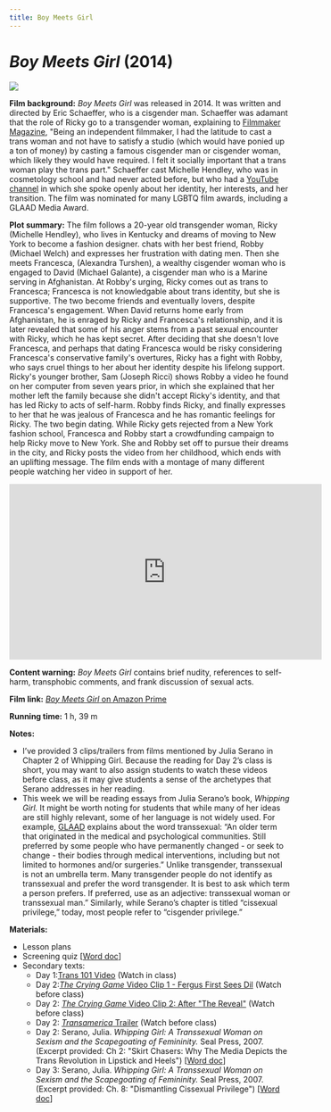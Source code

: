 ```yaml
---
title: Boy Meets Girl
---
```

# *Boy Meets Girl* (2014)

<a href="https://img.24reel.com/cdn/medium/movie/b5864377-2cc0-4ab2-897f-fc269959b534.jpg">
<img src="https://img.24reel.com/cdn/medium/movie/b5864377-2cc0-4ab2-897f-fc269959b534.jpg" class="poster">
</a>

**Film background:** *Boy Meets Girl* was released in 2014. It was written and directed by Eric Schaeffer, who is a cisgender man. Schaeffer was adamant that the role of Ricky go to a transgender woman, explaining to [Filmmaker Magazine](https://filmmakermagazine.com/92758-five-questions-for-boy-meets-girl-director-eric-schaeffer/#.YEfs411Ki6o), "Being an independent filmmaker, I had the latitude to cast a trans woman and not have to satisfy a studio (which would have ponied up a ton of money) by casting a famous cisgender man or cisgender woman, which likely they would have required. I felt it socially important that a trans woman play the trans part." Schaeffer cast Michelle Hendley, who was in cosmetology school and had never acted before, but who had a [YouTube channel](https://www.youtube.com/c/ChelleHendley/videos) in which she spoke openly about her identity, her interests, and her transition. The film was nominated for many LGBTQ film awards, including a GLAAD Media Award.

**Plot summary:** The film follows a 20-year old transgender woman, Ricky (Michelle Hendley), who lives in Kentucky and dreams of moving to New York to become a fashion designer. chats with her best friend, Robby (Michael Welch) and expresses her frustration with dating men. Then she meets Francesca, (Alexandra Turshen), a wealthy cisgender woman who is engaged to David (Michael Galante), a cisgender man who is a Marine serving in Afghanistan. At Robby's urging, Ricky comes out as trans to Francesca; Francesca is not knowledgable about trans identity, but she is supportive. The two become friends and eventually lovers, despite Francesca's engagement. When David returns home early from Afghanistan, he is enraged by Ricky and Francesca's relationship, and it is later revealed that some of his anger stems from a past sexual encounter with Ricky, which he has kept secret. After deciding that she doesn't love Francesca, and perhaps that dating Francesca would be risky considering Francesca's conservative family's overtures, Ricky has a fight with Robby, who says cruel things to her about her identity despite his lifelong support. Ricky's younger brother, Sam (Joseph Ricci) shows Robby a video he found on her computer from seven years prior, in which she explained that her mother left the family because she didn't accept Ricky's identity, and that has led Ricky to acts of self-harm. Robby finds Ricky, and finally expresses to her that he was jealous of Francesca and he has romantic feelings for Ricky. The two begin dating. While Ricky gets rejected from a New York fashion school, Francesca and Robby start a crowdfunding campaign to help Ricky move to New York. She and Robby set off to pursue their dreams in the city, and Ricky posts the video from her childhood, which ends with an uplifting message. The film ends with a montage of many different people watching her video in support of her.

<div class="video-container">
<iframe width="560" height="315" src="https://www.youtube.com/embed/IdfjFo5uc4Y" frameborder="0" allow="accelerometer; autoplay; clipboard-write; encrypted-media; gyroscope; picture-in-picture" allowfullscreen></iframe>
</div>

**Content warning:** *Boy Meets Girl* contains brief nudity, references to self-harm, transphobic comments, and frank discussion of sexual acts.

**Film link:** [*Boy Meets Girl* on Amazon Prime](https://www.amazon.com/Boy-Meets-Girl-Michael-Welch/dp/B087M6FKY1/ref=tmm_aiv_swatch_0?_encoding=UTF8&qid=&sr=)

**Running time:** 1 h, 39 m

**Notes:**
* I’ve provided 3 clips/trailers from films mentioned by Julia Serano in Chapter 2 of Whipping Girl. Because the reading for Day 2’s class is short, you may want to also assign students to watch these videos before class, as it may give students a sense of the archetypes that Serano addresses in her reading.
* This week we will be reading essays from Julia Serano’s book, *Whipping Girl.* It might be worth noting for students that while many of her ideas are still highly relevant, some of her language is not widely used. For example, [GLAAD](https://www.glaad.org/reference/transgender) explains about the word transsexual: “An older term that originated in the medical and psychological communities. Still preferred by some people who have permanently changed - or seek to change - their bodies through medical interventions, including but not limited to hormones and/or surgeries.” Unlike transgender, transsexual is not an umbrella term. Many transgender people do not identify as transsexual and prefer the word transgender. It is best to ask which term a person prefers. If preferred, use as an adjective: transsexual woman or transsexual man.” Similarly, while Serano’s chapter is titled “cissexual privilege,” today, most people refer to “cisgender privilege.”


**Materials:**
* Lesson plans
* Screening quiz [<a href="/modules/unit 1: comedy/Boy Meets Girl Screening Quiz.docx" download>Word doc</a>]
* Secondary texts:
    * Day 1:[Trans 101 Video](https://www.youtube.com/watch?v=-3ZzpTxjgRw) (Watch in class)
    * Day 2:[*The Crying Game* Video Clip 1 - Fergus First Sees Dil](https://www.youtube.com/watch?v=p0qVhhIfWr4) (Watch before class)
    * Day 2: [*The Crying Game* Video Clip 2: After "The Reveal"](https://www.youtube.com/watch?v=0Z-o1RVdnHE) (Watch before class)
    * Day 2: [*Transamerica* Trailer](https://www.youtube.com/watch?v=O9jz3uz8cqc) (Watch before class)
    * Day 2: Serano, Julia. *Whipping Girl: A Transsexual Woman on Sexism and the Scapegoating of Femininity.* Seal Press, 2007. (Excerpt provided: Ch 2: "Skirt Chasers: Why The Media Depicts the Trans Revolution in Lipstick and Heels") [<a href="/modules/unit 1: comedy/Skirt Chasers.pdf" download>Word doc</a>]
    * Day 3: Serano, Julia. *Whipping Girl: A Transsexual Woman on Sexism and the Scapegoating of Femininity.* Seal Press, 2007. (Excerpt provided: Ch. 8: "Dismantling Cissexual Privilege") [<a href="/modules/unit 1: comedy/Dismantling Cissexual Privilege.pdf" download>Word doc</a>]
